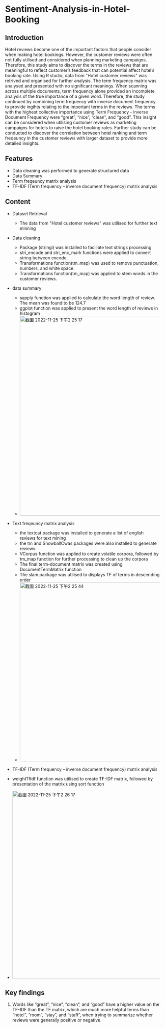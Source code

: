 # Sentiment-Analysis-in-Hotel-Booking

## Introduction 
Hotel reviews become one of the important factors that people consider when making hotel bookings. However, the customer reviews were often not fully utilised and considered when planning marketing campaigns. Therefore, this study aims to discover the terms in the reviews that are meaningful to reflect customer’s feedback that can potential affect hotel’s booking rate. Using R studio, data from "Hotel customer reviews" was retrived and organised for further analysis. The term frequency matrix was analysed and presented with no significant meanings. When scanning across multiple documents, term frequency alone provided an incomplete analysis of the true importance of a given word. Therefore, the study continued by combining term frequency with inverse document frequency to provide ingihts relating to the important terms in the reviews. The terms with the highest collective importance using Term Frequency - Inverse Document Frequency were “great”, “nice”, “clean”, and “good”. This insight can be considered when utilising customer reviews as marketing campaigns for hotels to raise the hotel booking rates. Further study can be conducted to discover the correlation between hotel ranking and term freqeuncy in the customer reviews with larger dataset to provide more detailed insights. 

## Features
- Data cleaning was performed to generate structured data
- Data Summary 
- Term freqeuncy matrix analysis 
- TF-IDF (Term frequency – inverse document frequency) matrix analysis 

## Content 
- Dataset Retrieval 
  -  The data from "Hotel customer reviews" was utilised for further text minning 
- Data cleaning 
  -  Package (stringi) was installed to faciliate text strings processing
  -  stri_encode and stri_enc_mark functions were applied to convert string between encode.
  -  Transformations function(tm_map) was used to remove punctuation, numbers, and white space. 
  -  Transformations function(tm_map) was applied to stem words in the customer reviews. 
- data summary 
  - sapply function was applied to calculate the word length of  review. The mean was found to be 124.7
  - ggplot function was applied to present the word length of reviews in histogram
  - <img width="650" alt="截圖 2022-11-25 下午2 25 17" src="https://user-images.githubusercontent.com/117743186/203914660-28b5435b-5044-483f-ab0e-6eb492715064.png">

- Text freqeuncy matrix analysis 
  -  the textcat package was installed to generate a list of english reviews for text mining 
  -  the tm and SnowballCwas packages were also installed to generate reviews 
  -  VCorpus function was applied to create volatile corpora, followed by tm_map function for further processing to clean up the corpora
  -  The final term-document matrix was created using DocumentTermMatrix function 
  -  The slam package was utilised to displays TF of terms in descending order
  -  <img width="583" alt="截圖 2022-11-25 下午2 25 44" src="https://user-images.githubusercontent.com/117743186/203914737-e2acfb5b-6a93-49f5-9b09-81009d4dbd25.png">
 -  TF-IDF (Term frequency – inverse document frequency) matrix analysis
  -  weightTfIdf function was utilised to create TF-IDF matrix, followed by presentation of the matrix using sort function
  -  <img width="613" alt="截圖 2022-11-25 下午2 26 17" src="https://user-images.githubusercontent.com/117743186/203914798-95a85b4e-6b60-4a45-8ea7-7d7ba33d450c.png">

## Key findings
1. Words like “great”, “nice”, “clean”, and “good” have a higher value on the TF-IDF than the TF matrix, which are much more helpful terms than “hotel”, “room”, “stay”, and “staff”, when trying to summarize whether reviews were generally positive or negative.
